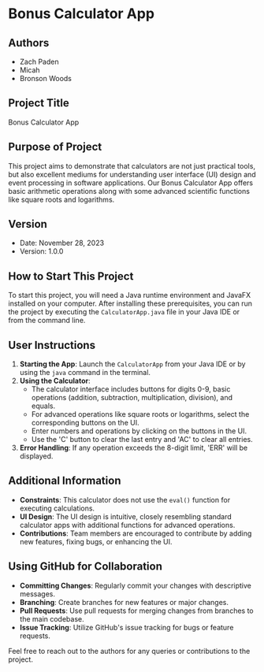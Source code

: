 # Bonus Calculator App

## Authors
- Zach Paden
- Micah
- Bronson Woods

## Project Title
Bonus Calculator App

## Purpose of Project
This project aims to demonstrate that calculators are not just practical tools, but also excellent mediums for understanding user interface (UI) design and event processing in software applications. Our Bonus Calculator App offers basic arithmetic operations along with some advanced scientific functions like square roots and logarithms.

## Version
- Date: November 28, 2023
- Version: 1.0.0

## How to Start This Project
To start this project, you will need a Java runtime environment and JavaFX installed on your computer. After installing these prerequisites, you can run the project by executing the `CalculatorApp.java` file in your Java IDE or from the command line.

## User Instructions
1. **Starting the App**: Launch the `CalculatorApp` from your Java IDE or by using the `java` command in the terminal.
2. **Using the Calculator**: 
   - The calculator interface includes buttons for digits 0-9, basic operations (addition, subtraction, multiplication, division), and equals.
   - For advanced operations like square roots or logarithms, select the corresponding buttons on the UI.
   - Enter numbers and operations by clicking on the buttons in the UI.
   - Use the 'C' button to clear the last entry and 'AC' to clear all entries.
3. **Error Handling**: If any operation exceeds the 8-digit limit, 'ERR' will be displayed.

## Additional Information
- **Constraints**: This calculator does not use the `eval()` function for executing calculations.
- **UI Design**: The UI design is intuitive, closely resembling standard calculator apps with additional functions for advanced operations.
- **Contributions**: Team members are encouraged to contribute by adding new features, fixing bugs, or enhancing the UI.

## Using GitHub for Collaboration
- **Committing Changes**: Regularly commit your changes with descriptive messages.
- **Branching**: Create branches for new features or major changes.
- **Pull Requests**: Use pull requests for merging changes from branches to the main codebase.
- **Issue Tracking**: Utilize GitHub's issue tracking for bugs or feature requests.

Feel free to reach out to the authors for any queries or contributions to the project.